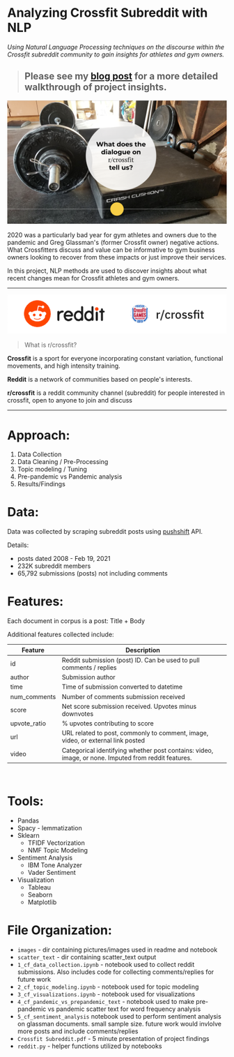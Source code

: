# Analyzing Crossfit Subreddit with NLP

*Using Natural Language Processing techniques on the discourse within the Crossfit subreddit community to gain insights for athletes and gym owners.*

> ## **Please see my [blog post](https://gretteljuarez.medium.com/analyzing-crossfit-subreddit-with-nlp-4a4e9f008518) for a more detailed walkthrough of project insights.**

![](./images/garage_gym.png)

2020 was a particularly bad year for gym athletes and owners due to the pandemic and Greg Glassman's (former Crossfit owner) negative actions. What Crossfitters discuss and value can be informative to gym business owners looking to recover from these impacts or just improve their services.

In this project, NLP methods are used to discover insights about what recent changes mean for Crossfit athletes and gym owners.

---

<div style="text-align:center"><img src="./images/rcrossfit.png" /></div>

> What is r/crossfit?

**Crossfit** is a sport for everyone incorporating constant variation, functional movements, and high intensity training.

**Reddit** is a network of communities based on people's interests.

**r/crossfit** is a reddit community channel (subreddit) for people interested in crossfit, open to anyone to join and discuss

---
# Approach:

1. Data Collection
2. Data Cleaning / Pre-Processing
4. Topic modeling / Tuning
4. Pre-pandemic vs Pandemic analysis
5. Results/Findings

# Data:

Data was collected by scraping subreddit posts using [pushshift](https://www.reddit.com/r/pushshift/comments/bcxguf/new_to_pushshift_read_this_faq/) API.

Details:
- posts dated 2008 - Feb 19, 2021
- 232K subreddit members
- 65,792 submissions (posts) not including comments

# Features:

Each document in corpus is a post: Title + Body

Additional features collected include:

| Feature | Description
| --------------- | --------------
| id | Reddit submission (post) ID. Can be used to pull comments / replies
| author | Submission author
| time | Time of submission converted to datetime
| num_comments | Number of comments submission received
| score | Net score submission received. Upvotes minus downvotes
| upvote_ratio | % upvotes contributing to score
| url | URL related to post, commonly to comment, image, video, or external link posted
| video | Categorical identifying whether post contains: video, image, or none. Imputed from reddit features.
<br/>

# Tools:

- Pandas
- Spacy - lemmatization
- Sklearn
    - TFIDF Vectorization
    - NMF Topic Modeling
- Sentiment Analysis
    - IBM Tone Analyzer
    - Vader Sentiment
- Visualization
    - Tableau
    - Seaborn
    - Matplotlib

# File Organization:
- ```images``` - dir containing pictures/images used in readme and notebook
- ```scatter_text``` - dir containing scatter_text output
- ```1_cf_data_collection.ipynb``` - notebook used to collect reddit submissions. Also includes code for collecting comments/replies for future work
- ```2_cf_topic_modeling.ipynb``` - notebook used for topic modeling
- ```3_cf_visualizations.ipynb``` - notebook used for visualizations
- ```4_cf_pandemic_vs_prepandemic_text``` - notebook used to make pre-pandemic vs pandemic scatter text for word frequency analysis
- ```5_cf_sentiment_analysis``` notebook used to perform sentiment analysis on glassman documents. small sample size. future work would invlolve more posts and include comments/replies
- ```Crossfit Subreddit.pdf``` - 5 minute presentation of project findings
- ```reddit.py``` - helper functions utilized by notebooks


